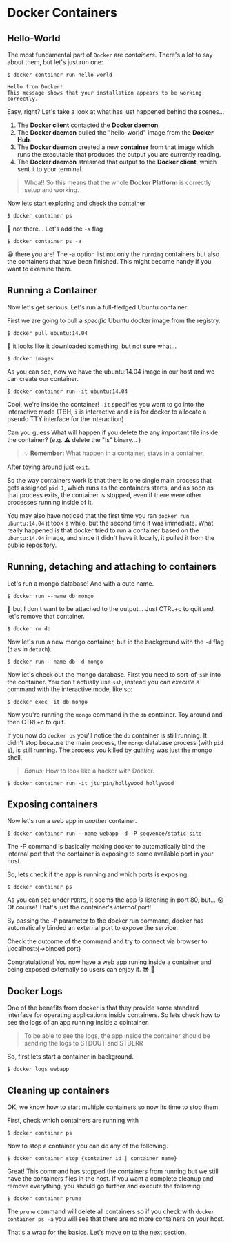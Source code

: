 # Docker Containers

## Hello-World

The most fundamental part of `Docker` are *containers*. There's a lot to say about them, but let's just run one:

```
$ docker container run hello-world

Hello from Docker!
This message shows that your installation appears to be working correctly.
```

Easy, right? Let's take a look at what has just happened behind the scenes...

 1. The **Docker client** contacted the **Docker daemon**.
 2. The **Docker daemon** pulled the "hello-world" image from the **Docker Hub**.
 3. The **Docker daemon** created a new **container** from that image which runs the
    executable that produces the output you are currently reading.
 4. The **Docker daemon** streamed that output to the **Docker client**, which sent it
    to your terminal.


> Whoa!! So this means that the whole **Docker Platform** is correctly setup and working.


Now lets start exploring and check the container 

```
$ docker container ps
```

🤔 not there... Let's add the `-a` flag

```
$ docker container ps -a
```

😀 there you are! The -a option list not only the `running` containers but also the containers that have been finished.  This might become handy if you want to examine them.



## Running a Container

Now let's get serious. Let's run a full-fledged Ubuntu container:

First we are going to pull a *specific* Ubuntu docker image from the registry.

```
$ docker pull ubuntu:14.04
```

🤔 it looks like it downloaded something, but not sure what...

```
$ docker images
```

As you can see, now we have the ubuntu:14.04 image in our host and we can create our container.


```
$ docker container run -it ubuntu:14.04
```

Cool, we're inside the container! `-it` specifies you want to go into the interactive mode (TBH, `i` is interactive and `t` is for docker to allocate a pseudo TTY interface for the interaction)

Can you guess What will happen if you delete the any important file inside the container? (e.g. :warning: delete the "ls" binary... )

> :bulb: **Remember:** What happen in a container, stays in a container.


After toying around just `exit`. 

So the way containers work is that there is one single main process that gets assigned `pid 1`, which runs as the containers starts, and as soon as that process exits, the container is stopped, even if there were other processes running inside of it.

You may also have noticed that the first time you ran `docker run ubuntu:14.04` it took a while, but the second time it was immediate. What really happened is that docker tried to run a container based on the `ubuntu:14.04` image, and since it didn't have it locally, it pulled it from the public repository. 


## Running, detaching and attaching to containers

Let's run a mongo database! And with a cute name.

```
$ docker run --name db mongo
```

🤔 but I don't want to be attached to the output... Just CTRL+c to quit and let's remove that container.

```
$ docker rm db
```

Now let's run a new mongo container, but in the background with the `-d` flag (`d` as in `detach`).

```
$ docker run --name db -d mongo
```

Now let's check out the mongo database. First you need to sort-of-`ssh` into the container. You don't actually use `ssh`, instead you can _execute_ a command with the interactive mode, like so:

```
$ docker exec -it db mongo
```

Now you're running the `mongo` command in the `db` container. Toy around and then CTRL+c to quit.

If you now do `docker ps` you'll notice the `db` container is still running. It didn't stop because the main process, the `mongo` database process (with `pid 1`), is still running. The process you killed by quitting was just the mongo shell.

> *Bonus:* How to look like a hacker with Docker. 
```
$ docker container run -it jturpin/hollywood hollywood
```

## Exposing containers

Now let's run a web app in _another_ container.

```
$ docker container run --name webapp -d -P seqvence/static-site
```

The -P command is basically making docker to automatically bind the internal port that the container is exposing to some available port in your host.

So, lets check if the app is running and which ports is exposing.

```
$ docker container ps
```

As you can see under `PORTS`, it seems the app *is* listening in port 80, but... 😮 Of course! That's just the container's _internal_ port! 

By passing the `-P` parameter to the docker run command, docker has automatically binded an external port to expose the service. 

Check the outcome of the command and try to connect via browser to \\localhost:{->binded port}


Congratulations! You now have a web app runing inside a container and being exposed externally so users can enjoy it. 😎 🐳


## Docker Logs

One of the benefits from docker is that they provide some standard interface for operating applications inside containers.  So lets check how to see the logs of an app running inside a cointainer.

> To be able to see the logs, the app inside the container should be sending the logs to  STDOUT and STDERR

So, first lets start a container in background.

```
$ docker logs webapp
```

## Cleaning up containers

OK,  we know how to start multiple containers so now its time to stop them. 

First, check which containers are running with 

```
$ docker container ps
```

Now to stop a container you can do any of the following. 

``` 
$ docker container stop {container id | container name}
```

Great! This command has stopped the containers from running but we still have the containers files in the host. If you want a complete cleanup and remove everything, you should go further and execute the following:

``` 
$ docker container prune
```
The `prune` command will delete all containers so if you check with `docker container ps -a` you will see that there are no more containers on your host.


That's a wrap for the basics. Let's [move on to the next section](https://github.com/bitlogic/hello-docker/tree/master/2-building-images).